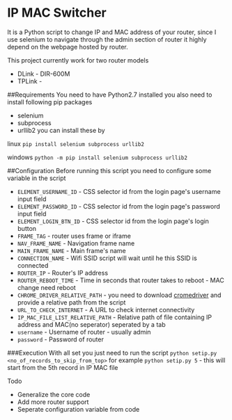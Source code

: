 # IP MAC Switcher

It is a Python script to change IP and MAC address of your router, 
since I use selenium to navigate through the admin section of router it highly depend on the webpage hosted by router.

This project currently work for two router models

  * DLink - DIR-600M
  * TPLink - 
  
##Requirements
You need to have Python2.7 installed
you also need to install following pip packages
  * selenium
  * subprocess
  * urllib2
you can install these by

linux `pip install selenium subprocess urllib2`

windows `python -m pip install selenium subprocess urllib2`

##Configuration
Before running this script you need to configure some variable in the script
 *  `ELEMENT_USERNAME_ID` - CSS selector id from the login page's username input field
 *  `ELEMENT_PASSWORD_ID` - CSS selector id from the login page's password input field
 *  `ELEMENT_LOGIN_BTN_ID` - CSS selector id from the login page's login button
 *  `FRAME_TAG` - router uses frame or iframe
 *  `NAV_FRAME_NAME` - Navigation frame name 
 *  `MAIN_FRAME_NAME` - Main frame's name
 *  `CONNECTION_NAME` - Wifi SSID script will wait until he this SSID is connected
 *  `ROUTER_IP` - Router's IP address 
 *  `ROUTER_REBOOT_TIME` - Time in seconds that router takes to reboot - MAC change need reboot
 *  `CHROME_DRIVER_RELATIVE_PATH` - you need to download [cromedriver](https://sites.google.com/a/chromium.org/chromedriver/) and provide a relative path from the script
 *  `URL_TO_CHECK_INTERNET` - A URL to check internet connectivity
 *  `IP_MAC_FILE_LIST_RELATIVE_PATH` - Relative path of file containing IP address and MAC(no seperator) seperated by a tab
 *  `username` - Username of router - usually admin
 *  `password` - Password of router
 
###Execution
With all set you just need to run the script
`python setip.py <no_of_records_to_skip_from_top>`
for example
`python setip.py 5` - this will start from the 5th record in IP MAC file

Todo
  * Generalize the core code
  * Add more router support
  * Seperate configuration variable from code
